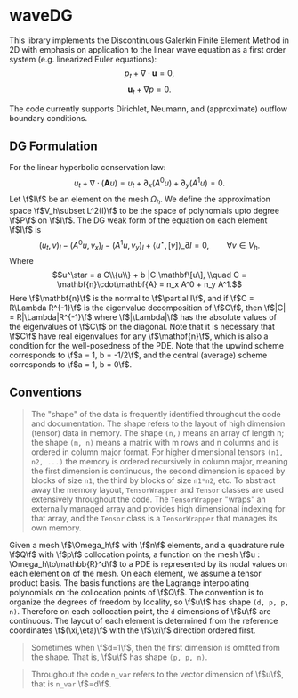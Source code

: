 # waveDG
This library implements the Discontinuous Galerkin Finite Element Method in 2D with emphasis on application to the linear wave equation as a first order system (e.g. linearized Euler equations):
$$p_t + \nabla \cdot \mathbf{u} = 0,$$
$$\mathbf{u}_t + \nabla p = 0.$$

The code currently supports Dirichlet, Neumann, and (approximate) outflow boundary conditions.

## DG Formulation
For the linear hyperbolic conservation law:
$$u_t + \nabla\cdot (\mathbf{A} u) = u_t + \partial_x (A^0 u) + \partial_y (A^1 u) = 0.$$
Let \f$I\f$ be an element on the mesh $\Omega_h$. We define the approximation space \f$V_h\subset L^2(I)\f$ to be the space of polynomials upto degree \f$P\f$ on \f$I\f$. The DG weak form of the equation on each element \f$I\f$ is
$$(u_t, v)_I - (A^0 u, v_x)_I - (A^1 u, v_y)_I + \langle u^\star, [v] \rangle\_{\partial I} = 0, \qquad \forall v\in V_h.$$
Where
$$u^\star = a C\\{u\\} + b |C|\mathbf\[u\], \\quad C = \mathbf{n}\cdot\mathbf{A} = n_x A^0 + n_y A^1.$$
Here \f$\mathbf{n}\f$ is the normal to \f$\partial I\f$, and if \f$C = R\Lambda R^{-1}\f$ is the eigenvalue decomposition of \f$C\f$, then \f$|C| = R|\Lambda|R^{-1}\f$ where \f$|\Lambda|\f$ has the absolute values of the eigenvalues of \f$C\f$ on the diagonal.
Note that it is necessary that \f$C\f$ have real eigenvalues for any \f$\mathbf{n}\f$, which is also a condition for the well-posedness of the PDE.
Note that the upwind scheme corresponds to \f$a = 1, b = -1/2\f$, and the central (average) scheme corresponds to \f$a = 1, b = 0\f$.

## Conventions

> The "shape" of the data is frequently identified throughout the code and documentation. The shape refers to the layout of high dimension (tensor) data in memory.
> The shape `(n,)` means an array of length n; the shape `(m, n)` means a matrix with m rows and n columns and is ordered in column major format.
> For higher dimensional tensors `(n1, n2, ...)` the memory is ordered recursively in column major, meaning the first dimension is continuous, the second dimension is spaced by blocks of size `n1`, the third by blocks of size `n1*n2`, etc. To abstract away the memory layout, `TensorWrapper` and `Tensor` classes are used extensively throughout the code. The `TensorWrapper` "wraps" an externally managed array and provides high dimensional indexing for that array, and the `Tensor` class is a `TensorWrapper` that manages its own memory.

Given a mesh \f$\Omega_h\f$ with \f$n\f$ elements, and a quadrature rule \f$Q\f$ with \f$p\f$ collocation points, a function on the mesh \f$u : \Omega_h\to\mathbb{R}^d\f$ to a PDE is represented by its nodal values on each element on of the mesh.
On each element, we assume a tensor product basis. The basis functions are the Lagrange interpolating polynomials on the collocation points of \f$Q\f$.
The convention is to organize the degrees of freedom by locality, so \f$u\f$ has shape `(d, p, p, n)`. Therefore on each collocation point, the `d` dimensions of \f$u\f$ are continuous. The layout of each element is determined from the reference coordinates \f$(\xi,\eta)\f$ with the \f$\xi\f$ direction ordered first.
> Sometimes when \f$d=1\f$, then the first dimension is omitted from the shape. That is, \f$u\f$ has shape `(p, p, n)`.

> Throughout the code `n_var` refers to the vector dimension of \f$u\f$, that is `n_var` \f$=d\f$.